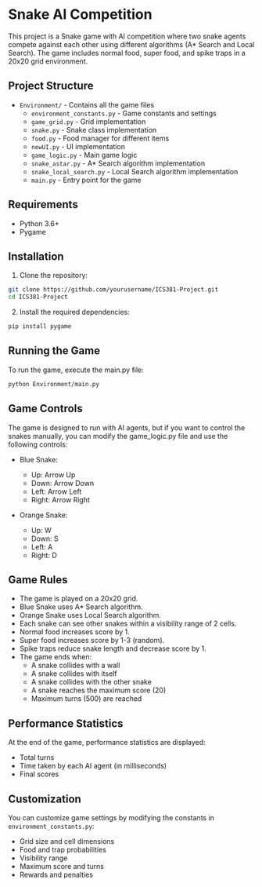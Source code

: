 # Snake AI Competition

This project is a Snake game with AI competition where two snake agents compete against each other using different algorithms (A* Search and Local Search). The game includes normal food, super food, and spike traps in a 20x20 grid environment.

## Project Structure

- `Environment/` - Contains all the game files
  - `environment_constants.py` - Game constants and settings
  - `game_grid.py` - Grid implementation
  - `snake.py` - Snake class implementation
  - `food.py` - Food manager for different items
  - `newUI.py` - UI implementation
  - `game_logic.py` - Main game logic
  - `snake_astar.py` - A* Search algorithm implementation
  - `snake_local_search.py` - Local Search algorithm implementation
  - `main.py` - Entry point for the game

## Requirements

- Python 3.6+
- Pygame

## Installation

1. Clone the repository:
```bash
git clone https://github.com/yourusername/ICS381-Project.git
cd ICS381-Project
```

2. Install the required dependencies:
```bash
pip install pygame
```

## Running the Game

To run the game, execute the main.py file:
```bash
python Environment/main.py
```

## Game Controls

The game is designed to run with AI agents, but if you want to control the snakes manually, you can modify the game_logic.py file and use the following controls:

- Blue Snake:
  - Up: Arrow Up
  - Down: Arrow Down
  - Left: Arrow Left
  - Right: Arrow Right

- Orange Snake:
  - Up: W
  - Down: S
  - Left: A
  - Right: D

## Game Rules

- The game is played on a 20x20 grid.
- Blue Snake uses A* Search algorithm.
- Orange Snake uses Local Search algorithm.
- Each snake can see other snakes within a visibility range of 2 cells.
- Normal food increases score by 1.
- Super food increases score by 1-3 (random).
- Spike traps reduce snake length and decrease score by 1.
- The game ends when:
  - A snake collides with a wall
  - A snake collides with itself
  - A snake collides with the other snake
  - A snake reaches the maximum score (20)
  - Maximum turns (500) are reached

## Performance Statistics

At the end of the game, performance statistics are displayed:
- Total turns
- Time taken by each AI agent (in milliseconds)
- Final scores

## Customization

You can customize game settings by modifying the constants in `environment_constants.py`:
- Grid size and cell dimensions
- Food and trap probabilities
- Visibility range
- Maximum score and turns
- Rewards and penalties